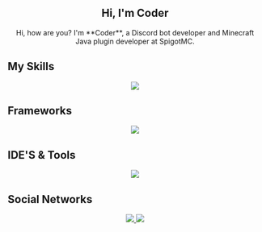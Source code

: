 ###

<h2 align="center">Hi, I'm Coder</h2>

<p align="center">
  Hi, how are you? I'm **Coder**, a Discord bot developer and Minecraft Java plugin developer at SpigotMC.
</p>

###

## My Skills

<p align="center">
  <a href="https://github.com/CoderInLinux">
    <img src="https://skillicons.dev/icons?i=ts,js,java,bots"/>
  </a>
</p>

###

## Frameworks

<p align="center">
  <a href="https://github.com/CoderInLinux">
    <img src="https://skillicons.dev/icons?i=discordjs,nodejs"/>
  </a>
</p>

###

## IDE'S & Tools

<p align="center">
  <a href="https://github.com/CoderInLinux">
    <img src="https://skillicons.dev/icons?i=git,github,idea,linux,vscode,npm"/>
  </a>
</p>

###

## Social Networks

<div align="center">
  <a href="https://x.com/coderinlinux">
    <img src="https://skillicons.dev/icons?i=twitter"/> 
  </a>
  <a href="https://discord.com/users/1058988510457102478"> 
    <img src="https://skillicons.dev/icons?i=discord"/> 
  </a>
</div>

###
